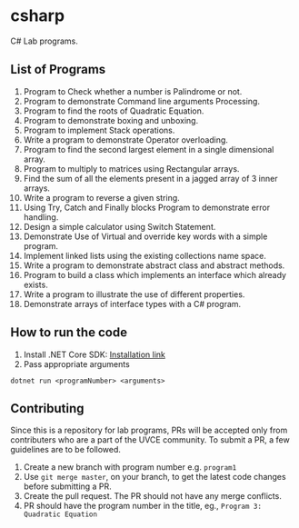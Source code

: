 # csharp
C# Lab programs.

## List of Programs
1. Program to Check whether a number is Palindrome or not.
2. Program to demonstrate Command line arguments Processing.
3. Program to find the roots of Quadratic Equation.
4. Program to demonstrate boxing and unboxing.
5. Program to implement Stack operations.
6. Write a program to demonstrate Operator overloading.
7. Program to find the second largest element in a single dimensional array.
8. Program to multiply to matrices using Rectangular arrays.
9. Find the sum of all the elements present in a jagged array of 3 inner arrays.
10. Write a program to reverse a given string.
11. Using Try, Catch and Finally blocks Program to demonstrate error handling.
12. Design a simple calculator using Switch Statement.
13. Demonstrate Use of Virtual and override key words with a simple program.
14. Implement linked lists using the existing collections name space.
15. Write a program to demonstrate abstract class and abstract methods.
16. Program to build a class which implements an interface which already exists.
17. Write a program to illustrate the use of different properties. 
18. Demonstrate arrays of interface types with a C# program.

## How to run the code

1. Install .NET Core SDK: [Installation link](https://www.microsoft.com/net/learn/get-started/windows) 
2. Pass appropriate arguments
```
dotnet run <programNumber> <arguments>
```

## Contributing

Since this is a repository for lab programs, PRs will be accepted only from contributers who are a part of the UVCE community. To submit a PR, a few guidelines are to be followed.

1. Create a new branch with program number e.g. `program1`
2. Use `git merge master`, on your branch, to get the latest code changes before submitting a PR.
3. Create the pull request. The PR should not have any merge conflicts.
4. PR should have the program number in the title, eg., `Program 3: Quadratic Equation`
